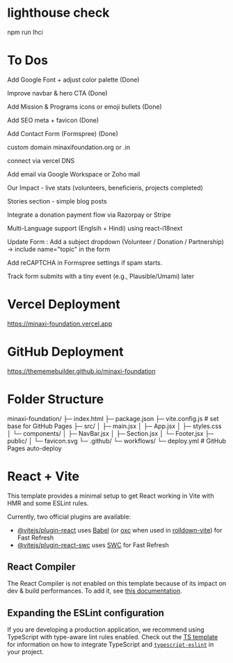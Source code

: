# lighthouse check

npm run lhci

# To Dos

Add Google Font + adjust color palette (Done)

Improve navbar & hero CTA (Done)

Add Mission & Programs icons or emoji bullets (Done)

Add SEO meta + favicon (Done)

Add Contact Form (Formspree) (Done)

custom domain minaxifoundation.org or .in 

connect via vercel DNS

Add email via Google Workspace or Zoho mail 

Our Impact - live stats (volunteers, beneficieris, projects completed)

Stories section - simple blog posts

Integrate a donation payment flow via Razorpay or Stripe

Multi-Language support (Englsih + Hindi) using react-i18next

Update Form : Add a subject dropdown (Volunteer / Donation / Partnership) → include name="topic" in the form

Add reCAPTCHA in Formspree settings if spam starts.

Track form submits with a tiny event (e.g., Plausible/Umami) later

# Vercel Deployment

https://minaxi-foundation.vercel.app

# GitHub Deployment

https://thememebuilder.github.io/minaxi-foundation

# Folder Structure

minaxi-foundation/
├─ index.html
├─ package.json
├─ vite.config.js         # set base for GitHub Pages
├─ src/
│  ├─ main.jsx
│  ├─ App.jsx
│  ├─ styles.css
│  └─ components/
│     ├─ NavBar.jsx
│     ├─ Section.jsx
│     └─ Footer.jsx
├─ public/
│  └─ favicon.svg
└─ .github/
   └─ workflows/
      └─ deploy.yml      # GitHub Pages auto-deploy

# React + Vite

This template provides a minimal setup to get React working in Vite with HMR and some ESLint rules.

Currently, two official plugins are available:

- [@vitejs/plugin-react](https://github.com/vitejs/vite-plugin-react/blob/main/packages/plugin-react) uses [Babel](https://babeljs.io/) (or [oxc](https://oxc.rs) when used in [rolldown-vite](https://vite.dev/guide/rolldown)) for Fast Refresh
- [@vitejs/plugin-react-swc](https://github.com/vitejs/vite-plugin-react/blob/main/packages/plugin-react-swc) uses [SWC](https://swc.rs/) for Fast Refresh

## React Compiler

The React Compiler is not enabled on this template because of its impact on dev & build performances. To add it, see [this documentation](https://react.dev/learn/react-compiler/installation).

## Expanding the ESLint configuration

If you are developing a production application, we recommend using TypeScript with type-aware lint rules enabled. Check out the [TS template](https://github.com/vitejs/vite/tree/main/packages/create-vite/template-react-ts) for information on how to integrate TypeScript and [`typescript-eslint`](https://typescript-eslint.io) in your project.

